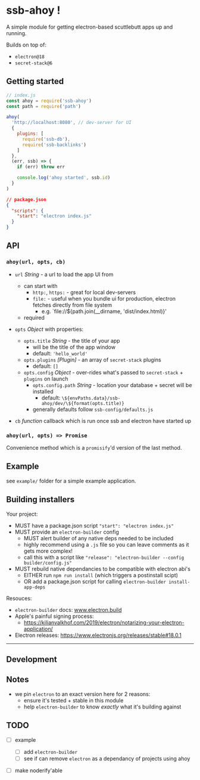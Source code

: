 # ssb-ahoy !

A simple module for getting electron-based scuttlebutt apps up and running.

Builds on top of:
- `electron@18`
- `secret-stack@6`

## Getting started 

```js
// index.js
const ahoy = require('ssb-ahoy')
const path = require('path')

ahoy(
  'http://localhost:8080', // dev-server for UI
  {
    plugins: [
      require('ssb-db'),
      require('ssb-backlinks')
    ]
  },
  (err, ssb) => {
    if (err) throw err

    console.log('ahoy started', ssb.id)
  }
)
```

```json
// package.json
{
  "scripts": {
    "start": "electron index.js"
  }
}
```

## API

### `ahoy(url, opts, cb)`

- `url` *String* - a url to load the app UI from
  - can start with
      - `http:`, `https:` - great for local dev-servers
      - `file:` - useful when you bundle ui for production, electron fetches directly from file system
          - e.g. `file://${path.join(__dirname, 'dist/index.html)}'
  - required

- `opts` *Object* with properties:
    - `opts.title` *String* - the title of your app
        - will be the title of the app window
        - default: `'hello_world'`
    - `opts.plugins` *[Plugin]* - an array of `secret-stack` plugins
        - default: `[]`
    - `opts.config` *Object* - over-rides what's passed to `secret-stack` + `plugins` on launch
        - `opts.config.path` *String* - location your database + secret will be installed
            - default: `\${envPaths.data}/ssb-ahoy/dev/\${format(opts.title)}` 
        - generally defaults follow `ssb-config/defaults.js`

- `cb` *function* callback which is run once ssb and electron have started up


### `ahoy(url, opts) => Promise`

Convenience method which is a `promisify`'d version of the last method.


## Example

see `example/` folder for a simple example application.


## Building installers

Your project:
- MUST have a package.json script `"start": "electron index.js"`
- MUST provide an `electron-builder` config
    - MUST alert builder of any native deps needed to be included
    - highly recommend using a `.js` file so you can leave comments as it gets more complex!
    - call this with a script like `"release": "electron-builder --config builder/config.js"`
- MUST rebuild native dependancies to be compatible with electron abi's
    - EITHER run `npm run install` (which triggers a postinstall scipt)
    - OR add a package.json script for calling `electron-builder install-app-deps`

Resouces:
- `electron-builder` docs: www.electron.build
- Apple's painful signing process:
    - https://kilianvalkhof.com/2019/electron/notarizing-your-electron-application/
- Electron releases: https://www.electronjs.org/releases/stable#18.0.1

---

## Development

## Notes

- we pin `electron` to an exact version here for 2 reasons:
    - ensure it's tested + stable in this module
    - help `electron-builder` to know _exactly_ what it's building against

## TODO

- [ ] example
    - [ ] add `electron-builder`
    - [ ] see if can remove `electron` as a dependancy of projects using ahoy

- [ ] make noderify'able


